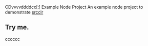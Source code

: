 CDvvvvddddcx[:] Example Node Project
An example node project to demonstrate [srcclr](https://www.srcclr.com)
## Try me.
cccccc
